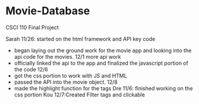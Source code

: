 # Movie-Database
CSCI 110 Final Project

Sarah 
11/26: started on the html framework and API key code
  - began laying out the ground work for the movie app and looking into the api code for the movies.
12/1 more api work
   - officially linked the api to the app and finalized the javascript portion of the code
12/6
  - got the css portion to work with JS and HTML
  - passed the API into the movie object.
12/8
  - made the highlight function for the tags 
Dre
11/6: finished working on the css portion 
Kou
12/7:Created Filter tags and clickable